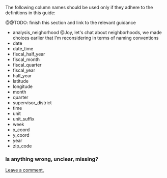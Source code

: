The following column names should be used only if they adhere to the definitions in this guide:

@@TODO: finish this section and link to the relevant guidance

* analysis_neighorhood @Joy, let's chat about neighborhoods, we made choices earlier that I'm reconsidering in terms of naming conventions
* date
* date_time
* fiscal_half_year
* fiscal_month
* fiscal_quarter
* fiscal_year
* half\_year
* latitude
* longitude
* month
* quarter
* supervisor_district
* time
* unit
* unit_suffix
* week
* x_coord
* y_coord
* year
* zip_code

### Is anything wrong, unclear, missing?

[Leave a comment.](https://github.com/DataSF/draft-publishing-standards/issues/new?title=Comment:Reserved-Column-Names&body=Comment:Reserved-Column-Names)

